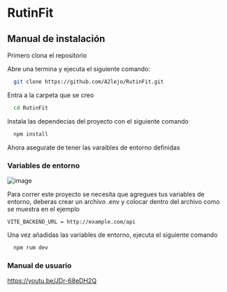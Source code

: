 # RutinFit

## Manual de instalación

Primero clona el repositorio

Abre una termina y ejecuta el siguiente comando:

```bash
  git clone https://github.com/A2lejo/RutinFit.git
```

Entra a la carpeta que se creo

```bash
  cd RutinFit
```

Instala las dependecias del proyecto con el siguiente comando

```bash
  npm install
```

Ahora asegurate de tener las varaibles de entorno definidas


### Variables de entorno

![image](https://github.com/user-attachments/assets/43525803-45e0-4df8-8fe9-ab27d19f4607)


Para correr este proyecto se necesita que agregues tus variables de entorno, deberas crear un archivo .env y colocar dentro del archivo como se muestra en el ejemplo

`VITE_BACKEND_URL = http://example.com/api`

Una vez añadidas las variables de entorno, ejecuta el siguiente comando
```bash
  npm rum dev
```
    
### Manual de usuario

https://youtu.be/JDr-68eDH2Q



